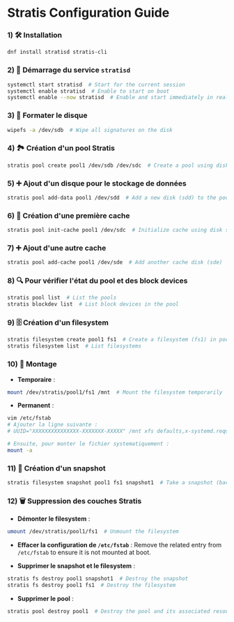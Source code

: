 
# Stratis Configuration Guide

### 1) 🛠️ Installation
```bash
dnf install stratisd stratis-cli
```

### 2) 🚀 Démarrage du service `stratisd`
```bash
systemctl start stratisd  # Start for the current session
systemctl enable stratisd  # Enable to start on boot
systemctl enable --now stratisd  # Enable and start immediately in real-time
```

### 3) 💾 Formater le disque
```bash
wipefs -a /dev/sdb  # Wipe all signatures on the disk
```

### 4) 🏞️ Création d'un pool Stratis
```bash
stratis pool create pool1 /dev/sdb /dev/sdc  # Create a pool using disks sdb and sdc
```

### 5) ➕ Ajout d'un disque pour le stockage de données
```bash
stratis pool add-data pool1 /dev/sdd  # Add a new disk (sdd) to the pool
```

### 6) 💾 Création d'une première cache
```bash
stratis pool init-cache pool1 /dev/sdc  # Initialize cache using disk sdc
```

### 7) ➕ Ajout d'une autre cache
```bash
stratis pool add-cache pool1 /dev/sde  # Add another cache disk (sde)
```

### 8) 🔍 Pour vérifier l'état du pool et des block devices
```bash
stratis pool list  # List the pools
stratis blockdev list  # List block devices in the pool
```

### 9) 🗄️ Création d'un filesystem
```bash
stratis filesystem create pool1 fs1  # Create a filesystem (fs1) in pool1
stratis filesystem list  # List filesystems
```

### 10) 🔌 Montage

- **Temporaire** :
```bash
mount /dev/stratis/pool1/fs1 /mnt  # Mount the filesystem temporarily
```

- **Permanent** :
```bash
vim /etc/fstab
# Ajouter la ligne suivante :
# UUID="XXXXXXXXXXXXXXX-XXXXXXX-XXXXX" /mnt xfs defaults,x-systemd.requires=stratisd.service 0 0

# Ensuite, pour monter le fichier systematiquement :
mount -a
```

### 11) 📸 Création d'un snapshot
```bash
stratis filesystem snapshot pool1 fs1 snapshot1  # Take a snapshot (backup) of fs1 in pool1
```

### 12) 🗑️ Suppression des couches Stratis

- **Démonter le filesystem** :
```bash
umount /dev/stratis/pool1/fs1  # Unmount the filesystem
```

- **Effacer la configuration de `/etc/fstab`** :
  Remove the related entry from `/etc/fstab` to ensure it is not mounted at boot.

- **Supprimer le snapshot et le filesystem** :
```bash
stratis fs destroy pool1 snapshot1  # Destroy the snapshot
stratis fs destroy pool1 fs1  # Destroy the filesystem
```

- **Supprimer le pool** :
```bash
stratis pool destroy pool1  # Destroy the pool and its associated resources
```


